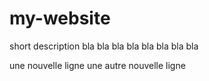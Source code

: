# my-website
short description
bla bla bla bla
bla bla bla bla

une nouvelle ligne
une autre nouvelle ligne